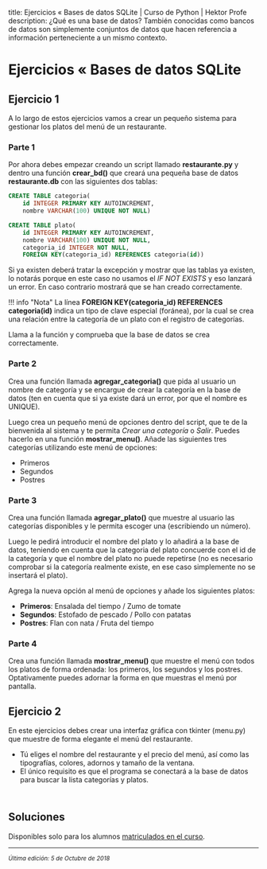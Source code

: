 title: Ejercicios « Bases de datos SQLite | Curso de Python | Hektor Profe
description: ¿Qué es una base de datos? También conocidas como bancos de datos son simplemente conjuntos de datos que hacen referencia a información perteneciente a un mismo contexto.

<style>

.admonition.note > .superfences-tabs > label:hover, .headerlink{
    color: #018dc5 !important;
}

.admonition.info{
    font-size: 100%;
}

.admonition.info label{
    font-size: 91%;
}

.admonition.note > .admonition-title {
    display: none;
}

</style>

# Ejercicios « Bases de datos SQLite

## Ejercicio 1

A lo largo de estos ejercicios vamos a crear un pequeño sistema para gestionar los platos del menú de un restaurante. 

### Parte 1

Por ahora debes empezar creando un script llamado **restaurante.py** y dentro una función **crear_bd()** que creará una pequeña base de datos **restaurante.db** con las siguientes dos tablas:
     
```sql
CREATE TABLE categoria(
    id INTEGER PRIMARY KEY AUTOINCREMENT,
    nombre VARCHAR(100) UNIQUE NOT NULL)
```
 
```sql
CREATE TABLE plato(
    id INTEGER PRIMARY KEY AUTOINCREMENT,
    nombre VARCHAR(100) UNIQUE NOT NULL, 
    categoria_id INTEGER NOT NULL,
    FOREIGN KEY(categoria_id) REFERENCES categoria(id))
```

Si ya existen deberá tratar la excepción y mostrar que las tablas ya existen, lo notarás porque en este caso no usamos el *IF NOT EXISTS* y eso lanzará un error. En caso contrario mostrará que se han creado correctamente.

!!! info "Nota"
    La línea **FOREIGN KEY(categoria_id) REFERENCES categoria(id)** indica un tipo de clave especial (foránea), por la cual se crea una relación entre la categoría de un plato con el registro de categorías.

Llama a la función y comprueba que la base de datos se crea correctamente.

### Parte 2

Crea una función llamada **agregar_categoria()** que pida al usuario un nombre de categoría y se encargue de crear la categoría en la base de datos (ten en cuenta que si ya existe dará un error, por que el nombre es UNIQUE). 

Luego crea un pequeño menú de opciones dentro del script, que te de la bienvenida al sistema y te permita *Crear una categoría* o *Salir*. Puedes hacerlo en una función **mostrar_menu()**. Añade las siguientes tres categorías utilizando este menú de opciones:

* Primeros 
* Segundos 
* Postres

### Parte 3

Crea una función llamada **agregar_plato()** que muestre al usuario las categorías disponibles y le permita escoger una (escribiendo un número).

Luego le pedirá introducir el nombre del plato y lo añadirá a la base de datos, teniendo en cuenta que la categoria del plato concuerde con el id de la categoría y que el nombre del plato no puede repetirse (no es necesario comprobar si la categoría realmente existe, en ese caso simplemente no se insertará el plato).

Agrega la nueva opción al menú de opciones y añade los siguientes platos:

* **Primeros**: Ensalada del tiempo / Zumo de tomate
* **Segundos**: Estofado de pescado / Pollo con patatas
* **Postres**: Flan con nata / Fruta del tiempo

### Parte 4

Crea una función llamada **mostrar_menu()** que muestre el menú con todos los platos de forma ordenada: los primeros, los segundos y los postres. Optativamente puedes adornar la forma en que muestras el menú por pantalla.

## Ejercicio 2

En este ejercicios debes crear una interfaz gráfica con tkinter (menu.py) que muestre de forma elegante el menú del restaurante.

* Tú eliges el nombre del restaurante y el precio del menú, así como las tipografías, colores, adornos y tamaño de la ventana.
* El único requisito es que el programa se conectará a la base de datos para buscar la lista categorías y platos.

<div style="text-align:center;margin-top:25px"><img class="lazy" data-src="{{cdn}}/images/tkinter/menu.png"/></div>

## Soluciones

Disponibles solo para los alumnos <u>[matriculados en el curso](https://www.udemy.com/course/python-3-al-completo-desde-cero/?referralCode=11428CACE5771408E4D5)</u>.

___
<small class="edited"><i>Última edición: 5 de Octubre de 2018</i></small>